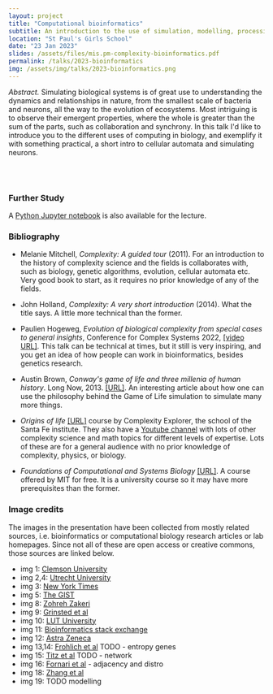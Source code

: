 ```yaml
---
layout: project
title: "Computational bioinformatics"
subtitle: An introduction to the use of simulation, modelling, processing and analysis in the computational study of biology.
location: "St Paul's Girls School"
date: "23 Jan 2023"
slides: /assets/files/mis.pm-complexity-bioinformatics.pdf
permalink: /talks/2023-bioinformatics
img: /assets/img/talks/2023-bioinformatics.png
---
```


_Abstract._ Simulating biological systems is of great use to understanding the dynamics and relationships in nature, from the smallest scale of bacteria and neurons, all the way to the evolution of ecosystems. Most intriguing is to observe their emergent properties, where the whole is greater than the sum of the parts, such as collaboration and synchrony. In this talk I'd like to introduce you to the different uses of computing in biology, and exemplify it with something practical, a short intro to cellular automata and simulating neurons.


<br/>
<br/>

### Further Study

A [Python Jupyter notebook](/assets/files/mis.pm-bioinformatics-notebook.zip) is also available for the lecture.

### Bibliography

- Melanie Mitchell, _Complexity: A guided tour_ (2011). For an introduction to the history of complexity science and the fields is collaborates with, such as biology, genetic algorithms, evolution, cellular automata etc. Very good book to start, as it requires no prior knowledge of any of the fields.

- John Holland, _Complexity: A very short introduction_ (2014). What the title says. A little more technical than the former.

- Paulien Hogeweg, _Evolution of biological complexity from special cases to general insights_, Conference for Complex Systems 2022, [[video URL]](https://piped.kavin.rocks/watch?v=_iAsg2ILWc8). This talk can be technical at times, but it still is very inspiring, and you get an idea of how people can work in bioinformatics, besides genetics research.

- Austin Brown, _Conway's game of life and three millenia of human history_. Long Now, 2013. [[URL]](https://longnow.org/ideas/conways-game-of-life-and-three-millennia-of-human-history/). An interesting article about how one can use the philosophy behind the Game of Life simulation to simulate many more things.

- _Origins of life_ [[URL]](https://www.complexityexplorer.org/courses/103-origins-of-life) course by Complexity Explorer, the school of the Santa Fe institute. They also have a [Youtube channel](https://youtube.com/channel/UC6s-1TYa-1fBrUUIGijshCQ) with lots of other complexity science and math topics for different levels of expertise. Lots of these are for a general audience with no prior knowledge of complexity, physics, or biology.

- _Foundations of Computational and Systems Biology_ [[URL]](https://web.archive.org/web/20071222091912/http://ocw.mit.edu/OcwWeb/Biology/7-91JSpring2004/LectureNotes/index.htm). A course offered by MIT for free. It is a university course so it may have more prerequisites than the former.


### Image credits

The images in the presentation have been collected from mostly related sources, i.e. bioinformatics or computational biology research articles or lab homepages. Since not all of these are open access or creative commons, those sources are linked below.


- img 1: [Clemson University](http://compbio.clemson.edu/lab/project/12/)
- img 2,4: [Utrecht University](https://tbb.bio.uu.nl/ph/)
- img 3: [New York Times](https://www.nytimes.com/2019/02/21/science/dna-hachimoji-genetic-alphabet.html)
- img 5: [The GIST](https://the-gist.org/2014/01/and-now-for-something-completely-similar/)
- img 8: [Zohreh Zakeri](https://www.researchgate.net/publication/322581932_Optimised_Use_of_Independent_Component_Analysis_for_EEG_Signal_Processing)
- img 9: [Grinsted et al](https://www.glaciology.net/publication/2004-12-24-application-of-the-cross-wavelet-transform-and-wavelet-coherence-to-geophysical-time-series/)
- img 10: [LUT University](https://www.lut.fi/en/research-groups/computer-vision-and-pattern-recognition-laboratory-cvprl)
- img 11: [Bioinformatics stack exchange](https://bioinformatics.stackexchange.com/questions/14443/single-cell-rnaseq-cell-cluster-true-cluster-or-sub-cluster/14446)
- img 12: [Astra Zeneca](https://www.researchgate.net/publication/338435077_Chemoinformatics-Driven_Approaches_for_Kinase_Drug_Discovery)
- img 13,14: [Frohlich et al](https://pubmed.ncbi.nlm.nih.gov/30826071/) TODO - entropy genes
- img 15: [Titz et al]() TODO - network
- img 16: [Fornari et al](https://www.researchgate.net/publication/337725011_Spatially-extended_nucleation-aggregation-fragmentation_models_for_the_dynamics_of_prion-like_neurodegenerative_protein-spreading_in_the_brain_and_its_connectome) - adjacency and distro
- img 18: [Zhang et al](https://www.researchgate.net/publication/326490332_Altered_intra-_and_inter-hemispheric_functional_dysconnectivity_in_schizophrenia)
- img 19: TODO modelling


